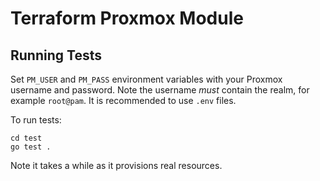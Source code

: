 # Terraform Proxmox Module

## Running Tests

Set `PM_USER` and `PM_PASS` environment variables with your Proxmox username and password.
Note the username *must* contain the realm, for example `root@pam`.
It is recommended to use `.env` files.

To run tests:

```
cd test
go test .
```

Note it takes a while as it provisions real resources.
